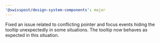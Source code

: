 ```yaml
---
'@swisspost/design-system-components': major
---
```


Fixed an issue related to conflicting pointer and focus events hiding the tooltip unexpectedly in some situations. The tooltip now behaves as expected in this situation.
